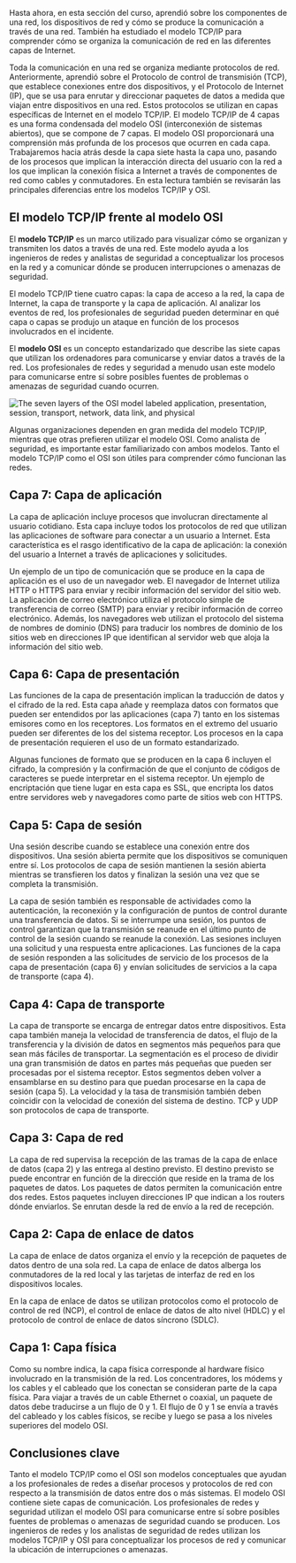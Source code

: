 
Hasta ahora, en esta sección del curso, aprendió sobre los componentes de una red, los dispositivos de red y cómo se produce la comunicación a través de una red. También ha estudiado el modelo TCP/IP para comprender cómo se organiza la comunicación de red en las diferentes capas de Internet.

Toda la comunicación en una red se organiza mediante protocolos de red. Anteriormente, aprendió sobre el Protocolo de control de transmisión (TCP), que establece conexiones entre dos dispositivos, y el Protocolo de Internet (IP), que se usa para enrutar y direccionar paquetes de datos a medida que viajan entre dispositivos en una red. Estos protocolos se utilizan en capas específicas de Internet en el modelo TCP/IP. El modelo TCP/IP de 4 capas es una forma condensada del modelo OSI (interconexión de sistemas abiertos), que se compone de 7 capas. El modelo OSI proporcionará una comprensión más profunda de los procesos que ocurren en cada capa. Trabajaremos hacia atrás desde la capa siete hasta la capa uno, pasando de los procesos que implican la interacción directa del usuario con la red a los que implican la conexión física a Internet a través de componentes de red como cables y conmutadores. En esta lectura también se revisarán las principales diferencias entre los modelos TCP/IP y OSI.

## El modelo TCP/IP frente al modelo OSI

El **modelo TCP/IP** es un marco utilizado para visualizar cómo se organizan y transmiten los datos a través de una red. Este modelo ayuda a los ingenieros de redes y analistas de seguridad a conceptualizar los procesos en la red y a comunicar dónde se producen interrupciones o amenazas de seguridad.

El modelo TCP/IP tiene cuatro capas: la capa de acceso a la red, la capa de Internet, la capa de transporte y la capa de aplicación. Al analizar los eventos de red, los profesionales de seguridad pueden determinar en qué capa o capas se produjo un ataque en función de los procesos involucrados en el incidente.

El **modelo OSI** es un concepto estandarizado que describe las siete capas que utilizan los ordenadores para comunicarse y enviar datos a través de la red. Los profesionales de redes y seguridad a menudo usan este modelo para comunicarse entre sí sobre posibles fuentes de problemas o amenazas de seguridad cuando ocurren.

![The seven layers of the OSI model labeled application, presentation, session, transport, network, data link, and physical](https://d3c33hcgiwev3.cloudfront.net/imageAssetProxy.v1/b5ghKGCVSp6e-fAUC8oo4w_4efb617fe17648559c4a8a0bc0b1abf1_CS_R-043_OSI-Model.png?expiry=1750377600000&hmac=D-277xZeIAcC-1loGNijllQTFnmAhbfgQfE6lx-8coc)

Algunas organizaciones dependen en gran medida del modelo TCP/IP, mientras que otras prefieren utilizar el modelo OSI. Como analista de seguridad, es importante estar familiarizado con ambos modelos. Tanto el modelo TCP/IP como el OSI son útiles para comprender cómo funcionan las redes.

## Capa 7: Capa de aplicación

La capa de aplicación incluye procesos que involucran directamente al usuario cotidiano. Esta capa incluye todos los protocolos de red que utilizan las aplicaciones de software para conectar a un usuario a Internet. Esta característica es el rasgo identificativo de la capa de aplicación: la conexión del usuario a Internet a través de aplicaciones y solicitudes.

Un ejemplo de un tipo de comunicación que se produce en la capa de aplicación es el uso de un navegador web. El navegador de Internet utiliza HTTP o HTTPS para enviar y recibir información del servidor del sitio web. La aplicación de correo electrónico utiliza el protocolo simple de transferencia de correo (SMTP) para enviar y recibir información de correo electrónico. Además, los navegadores web utilizan el protocolo del sistema de nombres de dominio (DNS) para traducir los nombres de dominio de los sitios web en direcciones IP que identifican al servidor web que aloja la información del sitio web.

## Capa 6: Capa de presentación

Las funciones de la capa de presentación implican la traducción de datos y el cifrado de la red. Esta capa añade y reemplaza datos con formatos que pueden ser entendidos por las aplicaciones (capa 7) tanto en los sistemas emisores como en los receptores. Los formatos en el extremo del usuario pueden ser diferentes de los del sistema receptor. Los procesos en la capa de presentación requieren el uso de un formato estandarizado.

Algunas funciones de formato que se producen en la capa 6 incluyen el cifrado, la compresión y la confirmación de que el conjunto de códigos de caracteres se puede interpretar en el sistema receptor. Un ejemplo de encriptación que tiene lugar en esta capa es SSL, que encripta los datos entre servidores web y navegadores como parte de sitios web con HTTPS.

## Capa 5: Capa de sesión

Una sesión describe cuando se establece una conexión entre dos dispositivos. Una sesión abierta permite que los dispositivos se comuniquen entre sí. Los protocolos de capa de sesión mantienen la sesión abierta mientras se transfieren los datos y finalizan la sesión una vez que se completa la transmisión.

La capa de sesión también es responsable de actividades como la autenticación, la reconexión y la configuración de puntos de control durante una transferencia de datos. Si se interrumpe una sesión, los puntos de control garantizan que la transmisión se reanude en el último punto de control de la sesión cuando se reanude la conexión. Las sesiones incluyen una solicitud y una respuesta entre aplicaciones. Las funciones de la capa de sesión responden a las solicitudes de servicio de los procesos de la capa de presentación (capa 6) y envían solicitudes de servicios a la capa de transporte (capa 4).

## Capa 4: Capa de transporte

La capa de transporte se encarga de entregar datos entre dispositivos. Esta capa también maneja la velocidad de transferencia de datos, el flujo de la transferencia y la división de datos en segmentos más pequeños para que sean más fáciles de transportar. La segmentación es el proceso de dividir una gran transmisión de datos en partes más pequeñas que pueden ser procesadas por el sistema receptor. Estos segmentos deben volver a ensamblarse en su destino para que puedan procesarse en la capa de sesión (capa 5). La velocidad y la tasa de transmisión también deben coincidir con la velocidad de conexión del sistema de destino. TCP y UDP son protocolos de capa de transporte.

## Capa 3: Capa de red

La capa de red supervisa la recepción de las tramas de la capa de enlace de datos (capa 2) y las entrega al destino previsto. El destino previsto se puede encontrar en función de la dirección que reside en la trama de los paquetes de datos. Los paquetes de datos permiten la comunicación entre dos redes. Estos paquetes incluyen direcciones IP que indican a los routers dónde enviarlos. Se enrutan desde la red de envío a la red de recepción.

## Capa 2: Capa de enlace de datos

La capa de enlace de datos organiza el envío y la recepción de paquetes de datos dentro de una sola red. La capa de enlace de datos alberga los conmutadores de la red local y las tarjetas de interfaz de red en los dispositivos locales.

En la capa de enlace de datos se utilizan protocolos como el protocolo de control de red (NCP), el control de enlace de datos de alto nivel (HDLC) y el protocolo de control de enlace de datos síncrono (SDLC).

## Capa 1: Capa física

Como su nombre indica, la capa física corresponde al hardware físico involucrado en la transmisión de la red. Los concentradores, los módems y los cables y el cableado que los conectan se consideran parte de la capa física. Para viajar a través de un cable Ethernet o coaxial, un paquete de datos debe traducirse a un flujo de 0 y 1. El flujo de 0 y 1 se envía a través del cableado y los cables físicos, se recibe y luego se pasa a los niveles superiores del modelo OSI.

## Conclusiones clave

Tanto el modelo TCP/IP como el OSI son modelos conceptuales que ayudan a los profesionales de redes a diseñar procesos y protocolos de red con respecto a la transmisión de datos entre dos o más sistemas. El modelo OSI contiene siete capas de comunicación. Los profesionales de redes y seguridad utilizan el modelo OSI para comunicarse entre sí sobre posibles fuentes de problemas o amenazas de seguridad cuando se producen. Los ingenieros de redes y los analistas de seguridad de redes utilizan los modelos TCP/IP y OSI para conceptualizar los procesos de red y comunicar la ubicación de interrupciones o amenazas.